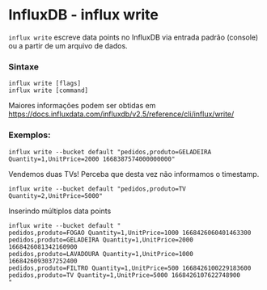 # InfluxDB - influx write

`influx write` escreve data points no InfluxDB via entrada padrão (console) ou a partir de um arquivo de dados.
<br>

### Sintaxe

```
influx write [flags]
influx write [command]
``` 

Maiores informações podem ser obtidas em https://docs.influxdata.com/influxdb/v2.5/reference/cli/influx/write/

### Exemplos:
```
influx write --bucket default "pedidos,produto=GELADEIRA Quantity=1,UnitPrice=2000 1668387574000000000"
```

Vendemos duas TVs! 
Perceba que desta vez não informamos o timestamp.
```
influx write --bucket default "pedidos,produto=TV Quantity=2,UnitPrice=5000"
```

Inserindo múltiplos data points
```
influx write --bucket default "
pedidos,produto=FOGAO Quantity=1,UnitPrice=1000 1668426060401463300
pedidos,produto=GELADEIRA Quantity=1,UnitPrice=2000 1668426081342160900
pedidos,produto=LAVADOURA Quantity=1,UnitPrice=1000 1668426093037252400
pedidos,produto=FILTRO Quantity=1,UnitPrice=500 1668426100229183600
pedidos,produto=TV Quantity=1,UnitPrice=5000 1668426107622748900
"
```
